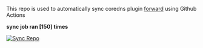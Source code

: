 This repo is used to automatically sync coredns plugin [forward](https://github.com/QZLin/forward) using Github Actions

**sync job ran [150] times**

[![Sync Repo](https://github.com/QZLin/coredns-extract/actions/workflows/sync.yaml/badge.svg)](https://github.com/QZLin/coredns-extract/actions/workflows/sync.yaml)
